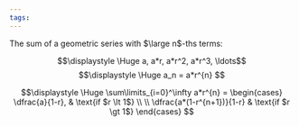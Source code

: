 ```yaml
---
tags:
---
```

The sum of a geometric series with $\large n$-ths terms:


$$\displaystyle \Huge a, a*r, a*r^2, a*r^3, \ldots$$
$$\displaystyle \Huge  a_n = a*r^{n} $$


$$\displaystyle \Huge
\sum\limits_{i=0}^\infty a*r^{n} =
\begin{cases}
\dfrac{a}{1-r}, & \text{if $r \lt 1$} \\
\\
\dfrac{a*(1-r^{n+1})}{1-r} & \text{if $r \gt 1$}
\end{cases}
$$

